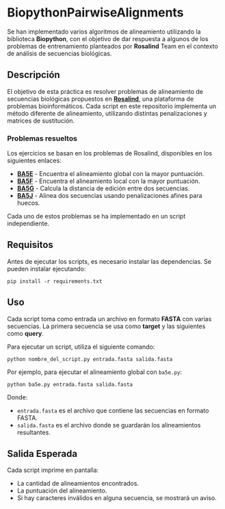 # BiopythonPairwiseAlignments
Se han implementado varios algoritmos de alineamiento utilizando la biblioteca **Biopython**, con el objetivo de dar respuesta a algunos de los problemas de entrenamiento planteados por **Rosalind** Team en el contexto de análisis de secuencias biológicas.

## Descripción

El objetivo de esta práctica es resolver problemas de alineamiento de secuencias biológicas propuestos en **[Rosalind](https://rosalind.info/problems/locations/)**, una plataforma de problemas bioinformáticos. Cada script en este repositorio implementa un método diferente de alineamiento, utilizando distintas penalizaciones y matrices de sustitución.

### Problemas resueltos

Los ejercicios se basan en los problemas de Rosalind, disponibles en los siguientes enlaces:

- **[BA5E](https://rosalind.info/problems/ba5e/)** - Encuentra el alineamiento global con la mayor puntuación.
- **[BA5F](https://rosalind.info/problems/ba5f/)** - Encuentra el alineamiento local con la mayor puntuación.
- **[BA5G](https://rosalind.info/problems/ba5g/)** - Calcula la distancia de edición entre dos secuencias.
- **[BA5J](https://rosalind.info/problems/ba5j/)** - Alinea dos secuencias usando penalizaciones afines para huecos.

Cada uno de estos problemas se ha implementado en un script independiente.

## Requisitos

Antes de ejecutar los scripts, es necesario instalar las dependencias. Se pueden instalar ejecutando:
```
pip install -r requirements.txt
```
## Uso

Cada script toma como entrada un archivo en formato **FASTA** con varias secuencias. La primera secuencia se usa como **target** y las siguientes como **query**.

Para ejecutar un script, utiliza el siguiente comando:
```
python nombre_del_script.py entrada.fasta salida.fasta
```
Por ejemplo, para ejecutar el alineamiento global con `ba5e.py`:
```
python ba5e.py entrada.fasta salida.fasta
```
Donde:
- `entrada.fasta` es el archivo que contiene las secuencias en formato FASTA.
- `salida.fasta` es el archivo donde se guardarán los alineamientos resultantes.

## Salida Esperada

Cada script imprime en pantalla:
- La cantidad de alineamientos encontrados.
- La puntuación del alineamiento.
- Si hay caracteres inválidos en alguna secuencia, se mostrará un aviso.

